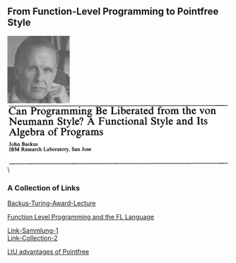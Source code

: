 ## From Function-Level Programming to Pointfree Style


![John-Backus](https://raw.githubusercontent.com/function-level/function-level.github.io/main/data/John-Backus.png)
![CanProgram](https://raw.githubusercontent.com/function-level/function-level.github.io/main/data/CanProgram.png) \

### A Collection of Links

[Backus-Turing-Award-Lecture](https://dl.acm.org/doi/pdf/10.1145/359576.359579)

[Function Level Programming and the FL Language](https://archive.org/details/JohnBack1987)

[Link-Sammlung-1](https://flinks-72c22.firebaseapp.com/) \
[Link-Collection-2](https://medium.com/@christoph.sachse/the-fp-and-fl-programming-languages-assorted-resources-linkdump-e310914221a9)

[LtU advantages of Pointfree](http://lambda-the-ultimate.org/node/3233)
